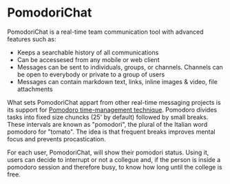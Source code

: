 # PomodoriChat

PomodoriChat is a real-time team communication tool with advanced features such as:

* Keeps a searchable history of all communications
* Can be accessesed from any mobile or web client
* Messages can be sent to individuals, groups, or channels. Channels can be open to everybody or private to a group of users
* Messages can contain markdown text, links, inline images & video, file attachments

What sets PomodoriChat appart from other real-time messaging projects is its support for [Pomodoro time-management technique](http://en.wikipedia.org/wiki/Pomodoro_Technique). Pomodoro divides tasks into fixed size chuncks (25' by default) followed by small breaks. These intervals are known as "pomodori", the plural of the Italian word pomodoro for "tomato". The idea is that frequent breaks improves mental focus and prevents procastication.

For each user, PomodoriChat, will show their pomodori status. Using it, users can decide to interrupt or not a collegue and, if the person is inside a pomodoro session and therefore busy, to know how long until the college is free.

